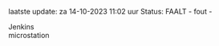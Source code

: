 laatste update: 
za 14-10-2023 11:02   uur 
Status: FAALT - fout - 
<div class="service R">Jenkins</div><div class="service R">microstation</div>